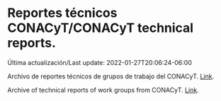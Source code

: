 # Reportes técnicos CONACyT/CONACyT technical reports.

Última actualización/Last update: 2022-01-27T20:06:24-06:00

Archivo de reportes técnicos de grupos de trabajo del CONACyT. [Link](https://salud.conacyt.mx/coronavirus/investigacion/productos/).

Archive of technical reports of work groups from CONACyT. [Link](https://salud.conacyt.mx/coronavirus/investigacion/productos/).
